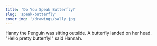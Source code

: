 ```yaml
---
title: 'Do You Speak Butterfly?'
slug: 'speak-butterfly'
cover_img: '/drawings/sally.jpg'
---
```


Hanny the Penguin was sitting outside.
A butterfly landed on her head.
"Hello pretty butterfly!" said Hannah.